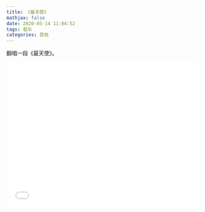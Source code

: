```yaml
---
title: 《最天使》
mathjax: false
date: 2020-05-14 11:04:52
tags: 音乐
categories: 其他
---
```


翻唱一段《最天使》。

<div style="position: relative; width: 100%; height: 0; padding-bottom: 75%;"><iframe 
src="//player.bilibili.com/player.html?aid=370642051&bvid=BV1DZ4y1s7yp&cid=190646274&page=1" scrolling="no" border="0" 
frameborder="no" framespacing="0" allowfullscreen="true" style="position: absolute; width: 100%; 
height: 100%; left: 0; top: 0;"> </iframe></div>

<!--more-->

<!--
<hr/>
<span style="color:gray;font-size:12px">
参考： 
1.[link-01]()
2.[link-02]()
3.[link-03]()
</span>
-->